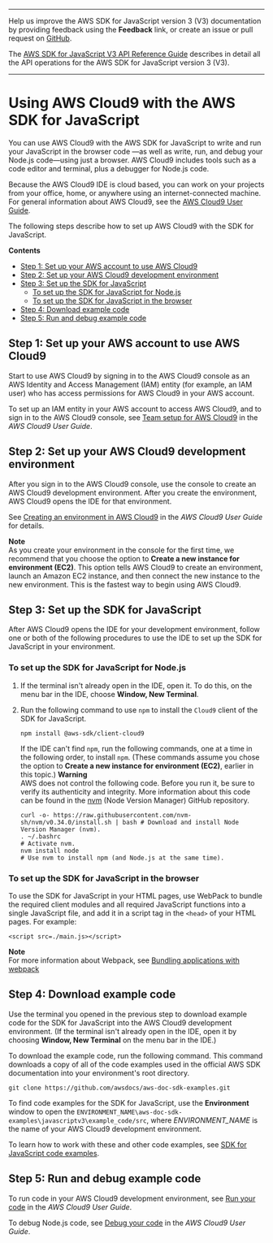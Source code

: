 --------

Help us improve the AWS SDK for JavaScript version 3 \(V3\) documentation by providing feedback using the **Feedback** link, or create an issue or pull request on [GitHub](https://github.com/awsdocs/aws-sdk-for-javascript-v3)\.

 The [AWS SDK for JavaScript V3 API Reference Guide](https://docs.aws.amazon.com/AWSJavaScriptSDK/v3/latest/index.html) describes in detail all the API operations for the AWS SDK for JavaScript version 3 \(V3\)\.

--------

# Using AWS Cloud9 with the AWS SDK for JavaScript<a name="cloud9-javascript"></a>

You can use AWS Cloud9 with the AWS SDK for JavaScript to write and run your JavaScript in the browser code —as well as write, run, and debug your Node\.js code—using just a browser\. AWS Cloud9 includes tools such as a code editor and terminal, plus a debugger for Node\.js code\. 

Because the AWS Cloud9 IDE is cloud based, you can work on your projects from your office, home, or anywhere using an internet\-connected machine\. For general information about AWS Cloud9, see the [AWS Cloud9 User Guide](https://docs.aws.amazon.com/cloud9/latest/user-guide/)\.

The following steps describe how to set up AWS Cloud9 with the SDK for JavaScript\.

**Contents**
+ [Step 1: Set up your AWS account to use AWS Cloud9](#cloud9-javascript-account)
+ [Step 2: Set up your AWS Cloud9 development environment](#cloud9-javascript-environment)
+ [Step 3: Set up the SDK for JavaScript](#cloud9-javascript-sdk)
  + [To set up the SDK for JavaScript for Node\.js](#cloud9-javascript-sdk-nodejs)
  + [To set up the SDK for JavaScript in the browser](#cloud9-javascript-sdk-browser)
+ [Step 4: Download example code](#cloud9-javascript-examples)
+ [Step 5: Run and debug example code](#cloud9-javascript-run)

## Step 1: Set up your AWS account to use AWS Cloud9<a name="cloud9-javascript-account"></a>

Start to use AWS Cloud9 by signing in to the AWS Cloud9 console as an AWS Identity and Access Management \(IAM\) entity \(for example, an IAM user\) who has access permissions for AWS Cloud9 in your AWS account\.

To set up an IAM entity in your AWS account to access AWS Cloud9, and to sign in to the AWS Cloud9 console, see [Team setup for AWS Cloud9](https://docs.aws.amazon.com/cloud9/latest/user-guide/setup.html) in the *AWS Cloud9 User Guide*\.

## Step 2: Set up your AWS Cloud9 development environment<a name="cloud9-javascript-environment"></a>

After you sign in to the AWS Cloud9 console, use the console to create an AWS Cloud9 development environment\. After you create the environment, AWS Cloud9 opens the IDE for that environment\.

See [Creating an environment in AWS Cloud9](https://docs.aws.amazon.com/cloud9/latest/user-guide/create-environment.html) in the *AWS Cloud9 User Guide* for details\.

**Note**  
As you create your environment in the console for the first time, we recommend that you choose the option to **Create a new instance for environment \(EC2\)**\. This option tells AWS Cloud9 to create an environment, launch an Amazon EC2 instance, and then connect the new instance to the new environment\. This is the fastest way to begin using AWS Cloud9\.

## Step 3: Set up the SDK for JavaScript<a name="cloud9-javascript-sdk"></a>

After AWS Cloud9 opens the IDE for your development environment, follow one or both of the following procedures to use the IDE to set up the SDK for JavaScript in your environment\.

### To set up the SDK for JavaScript for Node\.js<a name="cloud9-javascript-sdk-nodejs"></a>

1. If the terminal isn't already open in the IDE, open it\. To do this, on the menu bar in the IDE, choose **Window, New Terminal**\.

1. Run the following command to use `npm` to install the `Cloud9` client of the SDK for JavaScript\.

   ```
   npm install @aws-sdk/client-cloud9
   ```

   If the IDE can't find `npm`, run the following commands, one at a time in the following order, to install `npm`\. \(These commands assume you chose the option to **Create a new instance for environment \(EC2\)**, earlier in this topic\.\)
**Warning**  
AWS does not control the following code\. Before you run it, be sure to verify its authenticity and integrity\. More information about this code can be found in the [nvm](https://github.com/nvm-sh/nvm/blob/master/README.md) \(Node Version Manager\) GitHub repository\.

   ```
   curl -o- https://raw.githubusercontent.com/nvm-sh/nvm/v0.34.0/install.sh | bash # Download and install Node Version Manager (nvm).
   . ~/.bashrc                                                                     # Activate nvm.
   nvm install node                                                                # Use nvm to install npm (and Node.js at the same time).
   ```

### To set up the SDK for JavaScript in the browser<a name="cloud9-javascript-sdk-browser"></a>

To use the SDK for JavaScript in your HTML pages, use WebPack to bundle the required client modules and all required JavaScript functions into a single JavaScript file, and add it in a script tag in the `<head>` of your HTML pages\. For example:

```
<script src=./main.js></script>
```

**Note**  
For more information about Webpack, see [Bundling applications with webpack](webpack.md)

## Step 4: Download example code<a name="cloud9-javascript-examples"></a>

Use the terminal you opened in the previous step to download example code for the SDK for JavaScript into the AWS Cloud9 development environment\. \(If the terminal isn't already open in the IDE, open it by choosing **Window, New Terminal** on the menu bar in the IDE\.\)

To download the example code, run the following command\. This command downloads a copy of all of the code examples used in the official AWS SDK documentation into your environment's root directory\.

```
git clone https://github.com/awsdocs/aws-doc-sdk-examples.git
```

To find code examples for the SDK for JavaScript, use the **Environment** window to open the `ENVIRONMENT_NAME\aws-doc-sdk-examples\javascriptv3\example_code/src`, where *ENVIRONMENT\_NAME* is the name of your AWS Cloud9 development environment\.

To learn how to work with these and other code examples, see [SDK for JavaScript code examples](https://docs.aws.amazon.com/sdk-for-javascript/v2/developer-guide/sdk-code-samples.html)\.

## Step 5: Run and debug example code<a name="cloud9-javascript-run"></a>

To run code in your AWS Cloud9 development environment, see [Run your code](https://docs.aws.amazon.com/cloud9/latest/user-guide/build-run-debug.html#build-run-debug-run) in the *AWS Cloud9 User Guide*\.

To debug Node\.js code, see [Debug your code](https://docs.aws.amazon.com/cloud9/latest/user-guide/build-run-debug.html#build-run-debug-debug) in the *AWS Cloud9 User Guide*\.